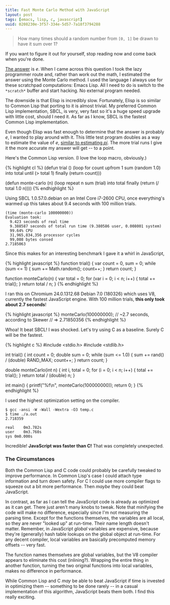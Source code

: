 ```yaml
---
title: Fast Monte Carlo Method with JavaScript
layout: post
tags: [emacs, lisp, c, javascript]
uuid: 0208230e-3f57-334e-5d57-7a18f3794288
---
```


> How many times should a random number from `[0, 1]` be drawn to have
> it sum over 1?

If you want to figure it out for yourself, stop reading now and come
back when you're done.

[The answer][answer] is *e*. When I came across this question I took
the lazy programmer route and, rather than work out the math, I
estimated the answer using the Monte Carlo method. I used the language
I always use for these scratchpad computations: Emacs Lisp. All I need
to do is switch to the `*scratch*` buffer and start hacking. No
external program needed.

The downside is that Elisp is incredibly slow. Fortunately, Elisp is
so similar to Common Lisp that porting to it is almost trivial. My
preferred Common Lisp implementation, SBCL, is very, very fast so it's
a huge speed upgrade with little cost, should I need it. As far as I
know, SBCL is the fastest Common Lisp implementation.

Even though Elisp was fast enough to determine that the answer is
probably *e*, I wanted to play around with it. This little test
program doubles as a way to estimate the value of *e*,
[similar to estimating *pi*][pi]. The more trial runs I give it the
more accurate my answer will get -- to a point.

Here's the Common Lisp version. (I love the loop macro, obviously.)

{% highlight cl %}
(defun trial ()
  (loop for count upfrom 1
     sum (random 1.0) into total
     until (> total 1)
     finally (return count)))

(defun monte-carlo (n)
  (loop repeat n
     sum (trial) into total
     finally (return (/ total 1.0 n))))
{% endhighlight %}

Using SBCL 1.0.57.0.debian on an Intel Core i7-2600 CPU, once
everything's warmed up this takes about 9.4 seconds with 100 million
trials.

    (time (monte-carlo 100000000))
    Evaluation took:
      9.423 seconds of real time
      9.388587 seconds of total run time (9.380586 user, 0.008001 system)
      99.64% CPU
      31,965,834,356 processor cycles
      99,008 bytes consed
    2.7185063

Since this makes for an interesting benchmark I gave it a whirl in
JavaScript,

{% highlight javascript %}
function trial() {
    var count = 0, sum = 0;
    while (sum <= 1) {
        sum += Math.random();
        count++;
    }
    return count;
}

function monteCarlo(n) {
    var total = 0;
    for (var i = 0; i < n; i++) {
        total += trial();
    }
    return total / n;
}
{% endhighlight %}

I ran this on Chromium 24.0.1312.68 Debian 7.0 (180326) which uses V8,
currently the fastest JavaScript engine. With 100 million trials,
**this only took about 2.7 seconds**!

{% highlight javascript %}
monteCarlo(100000000); // ~2.7 seconds, according to Skewer
// => 2.71850356
{% endhighlight %}

Whoa! It beat SBCL! I was shocked. Let's try using C as a
baseline. Surely C will be the fastest.

{% highlight c %}
#include <stdio.h>
#include <stdlib.h>

int trial() {
    int count = 0;
    double sum = 0;
    while (sum <= 1.0) {
        sum += rand() / (double) RAND_MAX;
        count++;
    }
    return count;
}

double monteCarlo(int n) {
    int i, total = 0;
    for (i = 0; i < n; i++) {
        total += trial();
    }
    return total / (double) n;
}

int main() {
    printf("%f\n", monteCarlo(100000000));
    return 0;
}
{% endhighlight %}

I used the highest optimization setting on the compiler.

    $ gcc -ansi -W -Wall -Wextra -O3 temp.c
    $ time ./a.out
    2.718359

    real	0m3.782s
    user	0m3.760s
    sys	0m0.000s

Incredible! **JavaScript was faster than C!** That was completely
unexpected.

### The Circumstances

Both the Common Lisp and C code could probably be carefully tweaked to
improve performance. In Common Lisp's case I could attach type
information and turn down safety. For C I could use more compiler
flags to squeeze out a bit more performance. Then *maybe* they could
beat JavaScript.

In contrast, as far as I can tell the JavaScript code is already as
optimized as it can get. There just aren't many knobs to tweak. Note
that minifying the code will make no difference, especially since I'm
not measuring the parsing time. Except for the functions themselves,
the variables are all local, so they are never "looked up" at
run-time. Their name length doesn't matter. Remember, in JavaScript
*global* variables are expensive, because they're (generally) hash
table lookups on the global object at run-time. For any decent
compiler, local variables are basically precomputed memory offsets --
very fast.

The function names themselves are global variables, but the V8
compiler appears to eliminate this cost (inlining?). Wrapping the
entire thing in another function, turning the two original functions
into local variables, makes no difference in performance.

While Common Lisp and C *may* be able to beat JavaScript if time is
invested in optimizing them -- something to be done rarely -- in a
casual implementation of this algorithm, JavaScript beats them both. I
find this really exciting.


[answer]: http://bayesianthink.blogspot.com/2013/02/the-expected-draws-to-sum-over-one.html
[pi]: http://math.fullerton.edu/mathews/n2003/montecarlopimod.html
